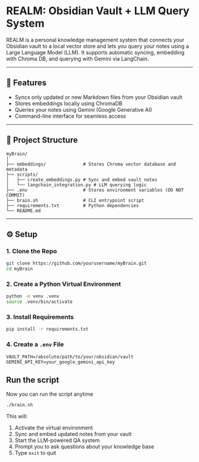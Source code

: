 # REALM: Obsidian Vault + LLM Query System

REALM is a personal knowledge management system that connects your Obsidian vault to a local vector store and lets you query your notes using a Large Language Model (LLM). It supports automatic syncing, embedding with Chroma DB, and querying with Gemini via LangChain.

---

## 🚀 Features

* Syncs only updated or new Markdown files from your Obsidian vault
* Stores embeddings locally using ChromaDB
* Queries your notes using Gemini (Google Generative AI)
* Command-line interface for seamless access

---

## 📁 Project Structure

```
myBrain/
│
├── embeddings/              # Stores Chroma vector database and metadata
├── scripts/
│   ├── create_embeddings.py # Sync and embed vault notes
│   └── langchain_integration.py # LLM querying logic
├── .env                     # Stores environment variables (DO NOT COMMIT)
├── brain.sh                 # CLI entrypoint script
├── requirements.txt         # Python dependencies
└── README.md
```

---

## ⚙️ Setup

### 1. Clone the Repo

```bash
git clone https://github.com/yourusername/myBrain.git
cd myBrain
```

### 2. Create a Python Virtual Environment

```bash
python -m venv .venv
source .venv/bin/activate
```

### 3. Install Requirements

```bash
pip install -r requirements.txt
```

### 4. Create a `.env` File

```env
VAULT_PATH=/absolute/path/to/your/obsidian/vault
GEMINI_API_KEY=your_google_gemini_api_key
```

## Run the script
Now you can run the script anytime 
```bash
./brain.sh
```

This will:

1. Activate the virtual environment
2. Sync and embed updated notes from your vault
3. Start the LLM-powered QA system
4. Prompt you to ask questions about your knowledge base
5. Type `exit` to quit

